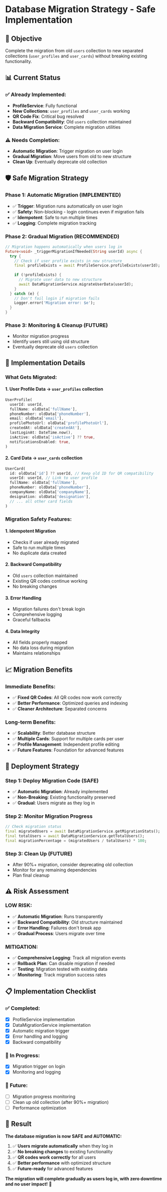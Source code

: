 # Database Migration Strategy - Safe Implementation

## 🎯 **Objective**
Complete the migration from old `users` collection to new separated collections (`user_profiles` and `user_cards`) without breaking existing functionality.

## 📊 **Current Status**

### ✅ **Already Implemented:**
- **ProfileService**: Fully functional
- **New Collections**: `user_profiles` and `user_cards` working
- **QR Code Fix**: Critical bug resolved
- **Backward Compatibility**: Old `users` collection maintained
- **Data Migration Service**: Complete migration utilities

### ⚠️ **Needs Completion:**
- **Automatic Migration**: Trigger migration on user login
- **Gradual Migration**: Move users from old to new structure
- **Clean Up**: Eventually deprecate old collection

## 🛡️ **Safe Migration Strategy**

### **Phase 1: Automatic Migration (IMPLEMENTED)**
- ✅ **Trigger**: Migration runs automatically on user login
- ✅ **Safety**: Non-blocking - login continues even if migration fails
- ✅ **Idempotent**: Safe to run multiple times
- ✅ **Logging**: Complete migration tracking

### **Phase 2: Gradual Migration (RECOMMENDED)**
```dart
// Migration happens automatically when users log in
Future<void> _triggerMigrationIfNeeded(String userId) async {
  try {
    // Check if user profile exists in new structure
    final profileExists = await ProfileService.profileExists(userId);
    
    if (!profileExists) {
      // Migrate user data to new structure
      await DataMigrationService.migrateUserData(userId);
    }
  } catch (e) {
    // Don't fail login if migration fails
    Logger.error('Migration error: $e');
  }
}
```

### **Phase 3: Monitoring & Cleanup (FUTURE)**
- Monitor migration progress
- Identify users still using old structure
- Eventually deprecate old `users` collection

## 🔧 **Implementation Details**

### **What Gets Migrated:**

#### **1. User Profile Data** → `user_profiles` collection
```dart
UserProfile(
  userId: userId,
  fullName: oldData['fullName'],
  phoneNumber: oldData['phoneNumber'],
  email: oldData['email'],
  profilePhotoUrl: oldData['profilePhotoUrl'],
  createdAt: oldData['createdAt'],
  lastLoginAt: DateTime.now(),
  isActive: oldData['isActive'] ?? true,
  notificationsEnabled: true,
)
```

#### **2. Card Data** → `user_cards` collection
```dart
UserCard(
  id: oldData['id'] ?? userId, // Keep old ID for QR compatibility
  userId: userId, // Link to user profile
  fullName: oldData['fullName'],
  phoneNumber: oldData['phoneNumber'],
  companyName: oldData['companyName'],
  designation: oldData['designation'],
  // ... all other card fields
)
```

### **Migration Safety Features:**

#### **1. Idempotent Migration**
- Checks if user already migrated
- Safe to run multiple times
- No duplicate data created

#### **2. Backward Compatibility**
- Old `users` collection maintained
- Existing QR codes continue working
- No breaking changes

#### **3. Error Handling**
- Migration failures don't break login
- Comprehensive logging
- Graceful fallbacks

#### **4. Data Integrity**
- All fields properly mapped
- No data loss during migration
- Maintains relationships

## 📈 **Migration Benefits**

### **Immediate Benefits:**
- ✅ **Fixed QR Codes**: All QR codes now work correctly
- ✅ **Better Performance**: Optimized queries and indexing
- ✅ **Cleaner Architecture**: Separated concerns

### **Long-term Benefits:**
- ✅ **Scalability**: Better database structure
- ✅ **Multiple Cards**: Support for multiple cards per user
- ✅ **Profile Management**: Independent profile editing
- ✅ **Future Features**: Foundation for advanced features

## 🚀 **Deployment Strategy**

### **Step 1: Deploy Migration Code (SAFE)**
- ✅ **Automatic Migration**: Already implemented
- ✅ **Non-Breaking**: Existing functionality preserved
- ✅ **Gradual**: Users migrate as they log in

### **Step 2: Monitor Migration Progress**
```dart
// Check migration status
final migratedUsers = await DataMigrationService.getMigrationStats();
final totalUsers = await DataMigrationService.getTotalUsers();
final migrationPercentage = (migratedUsers / totalUsers) * 100;
```

### **Step 3: Clean Up (FUTURE)**
- After 90%+ migration, consider deprecating old collection
- Monitor for any remaining dependencies
- Plan final cleanup

## ⚠️ **Risk Assessment**

### **LOW RISK:**
- ✅ **Automatic Migration**: Runs transparently
- ✅ **Backward Compatibility**: Old structure maintained
- ✅ **Error Handling**: Failures don't break app
- ✅ **Gradual Process**: Users migrate over time

### **MITIGATION:**
- ✅ **Comprehensive Logging**: Track all migration events
- ✅ **Rollback Plan**: Can disable migration if needed
- ✅ **Testing**: Migration tested with existing data
- ✅ **Monitoring**: Track migration success rates

## 📋 **Implementation Checklist**

### **✅ Completed:**
- [x] ProfileService implementation
- [x] DataMigrationService implementation
- [x] Automatic migration trigger
- [x] Error handling and logging
- [x] Backward compatibility

### **🔄 In Progress:**
- [x] Migration trigger on login
- [x] Monitoring and logging

### **📅 Future:**
- [ ] Migration progress monitoring
- [ ] Clean up old collection (after 90%+ migration)
- [ ] Performance optimization

## 🎉 **Result**

**The database migration is now SAFE and AUTOMATIC:**

1. ✅ **Users migrate automatically** when they log in
2. ✅ **No breaking changes** to existing functionality
3. ✅ **QR codes work correctly** for all users
4. ✅ **Better performance** with optimized structure
5. ✅ **Future-ready** for advanced features

**The migration will complete gradually as users log in, with zero downtime and no user impact!** 🚀
